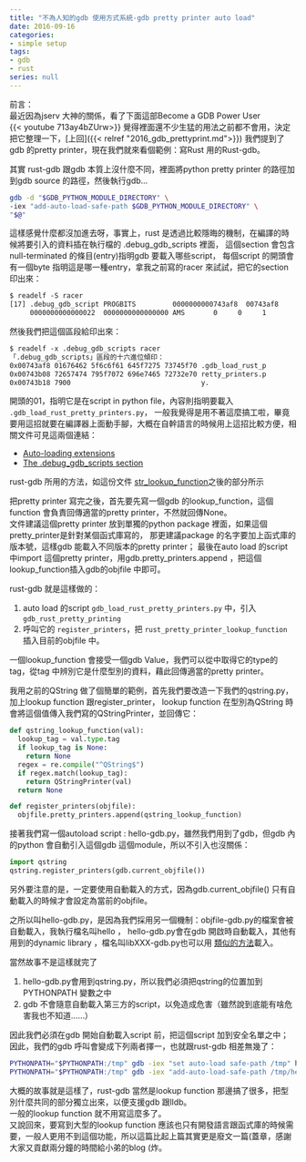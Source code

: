 ```yaml
---
title: "不為人知的gdb 使用方式系統-gdb pretty printer auto load"
date: 2016-09-16
categories:
- simple setup
tags:
- gdb
- rust
series: null
---
```


前言：  
最近因為jserv 大神的關係，看了下面這部Become a GDB Power User  
{{< youtube 713ay4bZUrw>}}
覺得裡面還不少生猛的用法之前都不會用，決定把它整理一下，[上回]({{< relref "2016_gdb_prettyprint.md">}})
我們提到了gdb 的pretty printer，現在我們就來看個範例：寫Rust 用的Rust-gdb。  
<!--more-->

其實 rust-gdb 跟gdb 本質上沒什麼不同，裡面將python pretty printer 的路徑加到gdb source 的路徑，然後執行gdb…  
```bash
gdb -d "$GDB_PYTHON_MODULE_DIRECTORY" \
-iex "add-auto-load-safe-path $GDB_PYTHON_MODULE_DIRECTORY" \
"$@"
```
這樣感覺什麼都沒加進去呀，事實上，rust 是透過比較隱晦的機制，在編譯的時候將要引入的資料插在執行檔的 .debug\_gdb\_scripts 裡面，
這個section 會包含null-terminated 的條目(entry)指明gdb 要載入哪些script，
每個script 的開頭會有一個byte 指明這是哪一種entry，拿我之前寫的racer 來試試，把它的section 印出來：  
```txt
$ readelf -S racer
[17] .debug_gdb_script PROGBITS         0000000000743af8  00743af8
     0000000000000022  0000000000000000 AMS       0     0     1
```
然後我們把這個區段給印出來：  
```txt
$ readelf -x .debug_gdb_scripts racer
「.debug_gdb_scripts」區段的十六進位傾印：
0x00743af8 01676462 5f6c6f61 645f7275 73745f70 .gdb_load_rust_p
0x00743b08 72657474 795f7072 696e7465 72732e70 retty_printers.p
0x00743b18 7900                                y.
```
開頭的01，指明它是在script in python file，內容則指明要載入 `.gdb_load_rust_pretty_printers.py`，
一般我覺得是用不著這麼搞工啦，畢竟要用這招就要在編譯器上面動手腳，大概在自幹語言的時候用上這招比較方便，相關文件可見這兩個連結：  

* [Auto-loading extensions](https://sourceware.org/gdb/onlinedocs/gdb/Auto_002dloading-extensions.html#Auto_002dloading-extensions)
* [The .debug_gdb_scripts section](https://sourceware.org/gdb/onlinedocs/gdb/dotdebug_005fgdb_005fscripts-section.html#dotdebug_005fgdb_005fscripts-section)  

rust-gdb 所用的方法，如這份文件 [str_lookup_function](https://sourceware.org/gdb/onlinedocs/gdb/Writing-a-Pretty_002dPrinter.html#Writing-a-Pretty_002dPrinter)之後的部分所示  

把pretty printer 寫完之後，首先要先寫一個gdb 的lookup\_function，這個function 會負責回傳適當的pretty printer，不然就回傳None。  
文件建議這個pretty printer 放到單獨的python package 裡面，如果這個pretty\_printer是針對某個函式庫寫的，
那更建議package 的名字要加上函式庫的版本號，這樣gdb 能載入不同版本的pretty printer；
最後在auto load 的script 中import 這個pretty printer，用gdb.pretty\_printers.append ，把這個lookup\_function插入gdb的objfile 中即可。  

rust-gdb 就是這樣做的：  
1. auto load 的script `gdb_load_rust_pretty_printers.py` 中，引入 `gdb_rust_pretty_printing`
2. 呼叫它的 `register_printers`，把 `rust_pretty_printer_lookup_function` 插入目前的objfile 中。  

一個lookup\_function 會接受一個gdb Value，我們可以從中取得它的type的tag，從tag 中辨別它是什麼型別的資料，藉此回傳適當的pretty printer。  

我用之前的QString 做了個簡單的範例，首先我們要改造一下我們的qstring.py，加上lookup function 跟register\_printer，
lookup function 在型別為QString 時會將這個值傳入我們寫的QStringPrinter，並回傳它：  
```python
def qstring_lookup_function(val):
  lookup_tag = val.type.tag
  if lookup_tag is None:
    return None
  regex = re.compile("^QString$")
  if regex.match(lookup_tag):
    return QStringPrinter(val)
  return None

def register_printers(objfile):
  objfile.pretty_printers.append(qstring_lookup_function)
```

接著我們寫一個autoload script : hello-gdb.py，雖然我們用到了gdb，但gdb 內的python 會自動引入這個gdb 這個module，所以不引入也沒關係：  
```python
import qstring
qstring.register_printers(gdb.current_objfile())
```
另外要注意的是，一定要使用自動載入的方式，因為gdb.current\_objfile() 只有自動載入的時候才會設定為當前的objfile。  

之所以叫hello-gdb.py，是因為我們採用另一個機制：objfile-gdb.py的檔案會被自動載入，我執行檔名叫hello ，
hello-gdb.py會在gdb 開啟時自動載入，其他有用到的dynamic library ，檔名叫libXXX-gdb.py也可以用
[類似的方法](https://sourceware.org/gdb/onlinedocs/gdb/objfile_002dgdbdotext-file.html#objfile_002dgdbdotext-file)載入。  

當然故事不是這樣就完了

1. hello-gdb.py會用到qstring.py，所以我們必須把qstring的位置加到PYTHONPATH 變數之中
2. gdb 不會隨意自動載入第三方的script，以免造成危害（雖然說到底能有啥危害我也不知道……）

因此我們必須在gdb 開始自動載入script 前，把這個script 加到安全名單之中；因此，我們的gdb 呼叫會變成下列兩者擇一，也就跟rust-gdb 相差無幾了：  
```bash
PYTHONPATH="$PYTHONPATH:/tmp" gdb -iex "set auto-load safe-path /tmp" hello  
PYTHONPATH="$PYTHONPATH:/tmp" gdb -iex "add-auto-load-safe-path /tmp/hello-gdb.py" hello  
```

大概的故事就是這樣了，rust-gdb 當然是lookup function 那邊搞了很多，把型別什麼共同的部分獨立出來，以便支援gdb 跟lldb。  
一般的lookup function 就不用寫這麼多了。  
又說回來，要寫到大型的lookup function 應該也只有開發語言跟函式庫的時候需要，一般人更用不到這個功能，所以這篇比起上篇其實更是廢文一篇(蓋章，感謝大家又貢獻兩分鐘的時間給小弟的blog (炸。